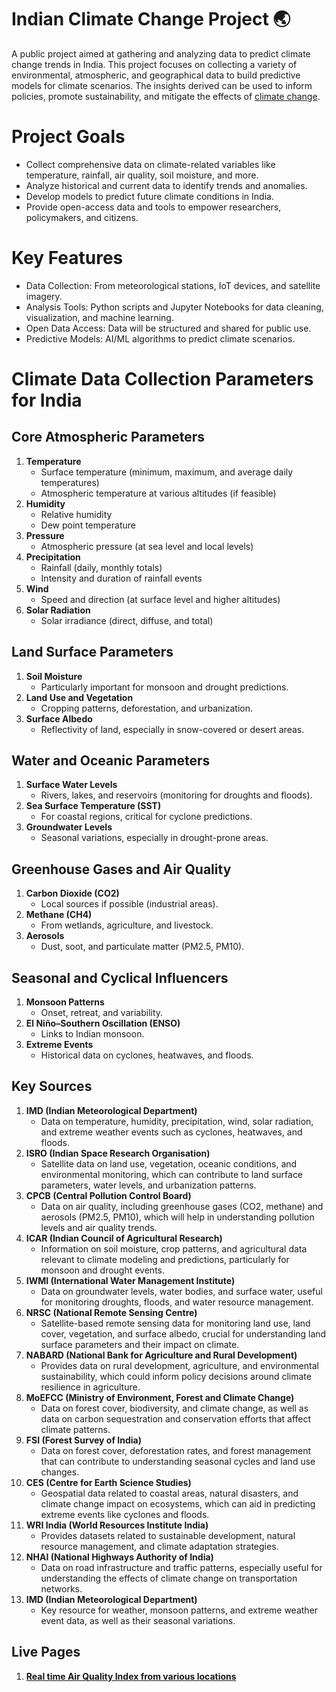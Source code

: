 # Indian Climate Change Project 🌏
A public project aimed at gathering and analyzing data to predict climate change trends in India.
This project focuses on collecting a variety of environmental, atmospheric, and geographical data to build predictive models for climate scenarios. The insights derived can be used to inform policies, promote sustainability, and mitigate the effects of [climate change](https://en.wikipedia.org/wiki/Climate_change).

# Project Goals
- Collect comprehensive data on climate-related variables like temperature, rainfall, air quality, soil moisture, and more.
- Analyze historical and current data to identify trends and anomalies.
- Develop models to predict future climate conditions in India.
- Provide open-access data and tools to empower researchers, policymakers, and citizens.

# Key Features
- Data Collection: From meteorological stations, IoT devices, and satellite imagery.
- Analysis Tools: Python scripts and Jupyter Notebooks for data cleaning, visualization, and machine learning.
- Open Data Access: Data will be structured and shared for public use.
- Predictive Models: AI/ML algorithms to predict climate scenarios.

# Climate Data Collection Parameters for India

## Core Atmospheric Parameters
1. **Temperature**
   - Surface temperature (minimum, maximum, and average daily temperatures)
   - Atmospheric temperature at various altitudes (if feasible)
2. **Humidity**
   - Relative humidity
   - Dew point temperature
3. **Pressure**
   - Atmospheric pressure (at sea level and local levels)
4. **Precipitation**
   - Rainfall (daily, monthly totals)
   - Intensity and duration of rainfall events
5. **Wind**
   - Speed and direction (at surface level and higher altitudes)
6. **Solar Radiation**
   - Solar irradiance (direct, diffuse, and total)

## Land Surface Parameters
1. **Soil Moisture**
   - Particularly important for monsoon and drought predictions.
2. **Land Use and Vegetation**
   - Cropping patterns, deforestation, and urbanization.
3. **Surface Albedo**
   - Reflectivity of land, especially in snow-covered or desert areas.

## Water and Oceanic Parameters
1. **Surface Water Levels**
   - Rivers, lakes, and reservoirs (monitoring for droughts and floods).
2. **Sea Surface Temperature (SST)**
   - For coastal regions, critical for cyclone predictions.
3. **Groundwater Levels**
   - Seasonal variations, especially in drought-prone areas.

## Greenhouse Gases and Air Quality
1. **Carbon Dioxide (CO2)**
   - Local sources if possible (industrial areas).
2. **Methane (CH4)**
   - From wetlands, agriculture, and livestock.
3. **Aerosols**
   - Dust, soot, and particulate matter (PM2.5, PM10).

## Seasonal and Cyclical Influencers
1. **Monsoon Patterns**
   - Onset, retreat, and variability.
2. **El Niño–Southern Oscillation (ENSO)**
   - Links to Indian monsoon.
3. **Extreme Events**
   - Historical data on cyclones, heatwaves, and floods.

## Key Sources
1. **IMD (Indian Meteorological Department)**
   - Data on temperature, humidity, precipitation, wind, solar radiation, and extreme weather events such as cyclones, heatwaves, and floods.
2. **ISRO (Indian Space Research Organisation)**
   - Satellite data on land use, vegetation, oceanic conditions, and environmental monitoring, which can contribute to land surface parameters, water levels, and urbanization patterns.
3. **CPCB (Central Pollution Control Board)**
   - Data on air quality, including greenhouse gases (CO2, methane) and aerosols (PM2.5, PM10), which will help in understanding pollution levels and air quality trends.
4. **ICAR (Indian Council of Agricultural Research)**
   - Information on soil moisture, crop patterns, and agricultural data relevant to climate modeling and predictions, particularly for monsoon and drought events.
5. **IWMI (International Water Management Institute)**
   - Data on groundwater levels, water bodies, and surface water, useful for monitoring droughts, floods, and water resource management.
6. **NRSC (National Remote Sensing Centre)**
   - Satellite-based remote sensing data for monitoring land use, land cover, vegetation, and surface albedo, crucial for understanding land surface parameters and their impact on climate.
7. **NABARD (National Bank for Agriculture and Rural Development)**
   - Provides data on rural development, agriculture, and environmental sustainability, which could inform policy decisions around climate resilience in agriculture.
8. **MoEFCC (Ministry of Environment, Forest and Climate Change)**
   - Data on forest cover, biodiversity, and climate change, as well as data on carbon sequestration and conservation efforts that affect climate patterns.
9. **FSI (Forest Survey of India)**
   - Data on forest cover, deforestation rates, and forest management that can contribute to understanding seasonal cycles and land use changes.
10. **CES (Centre for Earth Science Studies)**
    - Geospatial data related to coastal areas, natural disasters, and climate change impact on ecosystems, which can aid in predicting extreme events like cyclones and floods.
11. **WRI India (World Resources Institute India)**
    - Provides datasets related to sustainable development, natural resource management, and climate adaptation strategies.
12. **NHAI (National Highways Authority of India)**
    - Data on road infrastructure and traffic patterns, especially useful for understanding the effects of climate change on transportation networks.
13. **IMD (Indian Meteorological Department)**
    - Key resource for weather, monsoon patterns, and extreme weather event data, as well as their seasonal variations.

## Live Pages
1. **[Real time Air Quality Index from various locations](https://kalpitrathod.github.io/IndianClimate/Real%20time%20Air%20Quality%20Index%20from%20various%20locations/index.html)**
